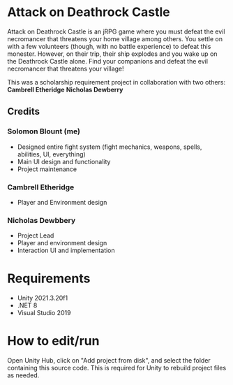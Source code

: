 # Attack on Deathrock Castle

Attack on Deathrock Castle is an jRPG game where you must defeat the evil necromancer that threatens your home village among others. You settle on with a few volunteers (though, with no battle experience) to defeat this monester. However, on their trip, their ship explodes and you wake up on the Deathrock Castle alone. 
Find your companions and defeat the evil necromancer that threatens your village!

This was a scholarship requirement project in collaboration with two others:
**Cambrell Etheridge**
**Nicholas Dewberry**

## Credits
### Solomon Blount (me)
 - Designed entire fight system (fight mechanics, weapons, spells, abilities, UI, everything)
 - Main UI design and functionality
 - Project maintenance


### Cambrell Etheridge
 - Player and Environment design


### Nicholas Dewbbery

 - Project Lead
 - Player and environment design
 - Interaction UI and implementation

# Requirements

- Unity 2021.3.20f1
- .NET 8
- Visual Studio 2019

# How to edit/run
Open Unity Hub, click on "Add project from disk", and select the folder containing this source code.
This is required for Unity to rebuild project files as needed.
